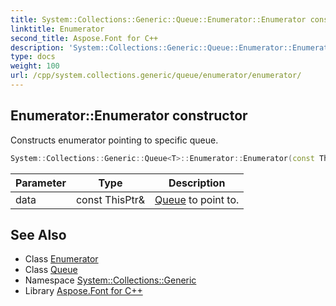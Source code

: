 ```yaml
---
title: System::Collections::Generic::Queue::Enumerator::Enumerator constructor
linktitle: Enumerator
second_title: Aspose.Font for C++
description: 'System::Collections::Generic::Queue::Enumerator::Enumerator constructor. Constructs enumerator pointing to specific queue in C++.'
type: docs
weight: 100
url: /cpp/system.collections.generic/queue/enumerator/enumerator/
---
```

## Enumerator::Enumerator constructor


Constructs enumerator pointing to specific queue.

```cpp
System::Collections::Generic::Queue<T>::Enumerator::Enumerator(const ThisPtr &data)
```


| Parameter | Type | Description |
| --- | --- | --- |
| data | const ThisPtr\& | [Queue](../../) to point to. |

## See Also

* Class [Enumerator](../)
* Class [Queue](../../)
* Namespace [System::Collections::Generic](../../../)
* Library [Aspose.Font for C++](../../../../)
